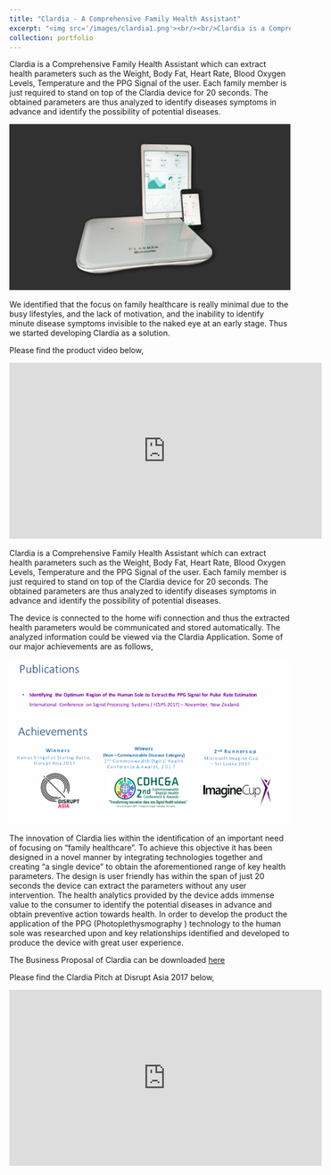 ```yaml
---
title: "Clardia - A Comprehensive Family Health Assistant"
excerpt: "<img src='/images/clardia1.png'><br/><br/>Clardia is a Comprehensive Family Health Assistant which can extract health parameters such as the Weight, Body Fat, Heart Rate, Blood Oxygen Levels, Temperature and the PPG Signal of the user. Each family member is just required to stand on top of the Clardia device for 20 seconds. The obtained parameters are thus analyzed to identify diseases symptoms in advance and identify the possibility of potential diseases."
collection: portfolio
---
```


Clardia is a Comprehensive Family Health Assistant which can extract health parameters such as the Weight, Body Fat, Heart Rate, Blood Oxygen Levels, Temperature and the PPG Signal of the user. Each family member is just required to stand on top of the Clardia device for 20 seconds. The obtained parameters are thus analyzed to identify diseases symptoms in advance and identify the possibility of potential diseases.

<img src='/images/clardia2.png'>

We identified that the focus on family healthcare is really minimal due to the busy lifestyles, and the lack of motivation, and the inability to identify minute disease symptoms invisible to the naked eye at an early stage. Thus we started developing Clardia as a solution.

Please find the product video below, 

<iframe width="560" height="315" src="https://www.youtube.com/embed/wgWlGTinScc" frameborder="0" allow="accelerometer; autoplay; encrypted-media; gyroscope; picture-in-picture" allowfullscreen></iframe>

Clardia is a Comprehensive Family Health Assistant which can extract health parameters such as the Weight, Body Fat, Heart Rate, Blood Oxygen Levels, Temperature and the PPG Signal of the user. Each family member is just required to stand on top of the Clardia device for 20 seconds. The obtained parameters are thus analyzed to identify diseases symptoms in advance and identify the possibility of potential diseases.

The device is connected to the home wifi connection and thus the extracted health parameters would be communicated and stored automatically. The analyzed information could be viewed via the Clardia Application. Some of our major achievements are as follows,

<img src='/images/clardia3.png'>

The innovation of Clardia lies within the identification of an important need of focusing on “family healthcare”. To achieve this objective it has been designed in a novel manner by integrating technologies together and creating “a single device” to obtain the aforementioned range of key health parameters. The design is user friendly has within the span of just 20 seconds the device can extract the parameters without any user intervention. The health analytics provided by the device adds immense value to the consumer to identify the potential diseases in advance and obtain preventive action towards health. In order to develop the product the application of the PPG (Photoplethysmography ) technology to the human sole was researched upon and key relationships identified and developed to produce the device with great user experience.

The Business Proposal of Clardia can be downloaded [here](http://chirathyh.github.io/files/ClardiaReport.pdf)

Please find the Clardia Pitch at Disrupt Asia 2017 below,

<iframe width="560" height="315" src="https://www.youtube.com/embed/3LBmq57Y4c4" frameborder="0" allow="accelerometer; autoplay; encrypted-media; gyroscope; picture-in-picture" allowfullscreen></iframe>
